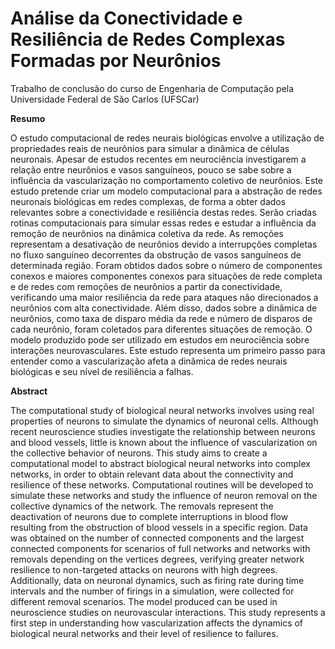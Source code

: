 # Análise da Conectividade e Resiliência de Redes Complexas Formadas por Neurônios

Trabalho de conclusão do curso de Engenharia de Computação pela Universidade Federal de São Carlos (UFSCar)

**Resumo**

O estudo computacional de redes neurais biológicas envolve a utilização de propriedades reais de neurônios para simular a dinâmica de células neuronais. Apesar de estudos recentes em neurociência investigarem a relação entre neurônios e vasos sanguíneos, pouco se sabe sobre a influência da vascularização no comportamento coletivo de neurônios. Este estudo pretende criar um modelo computacional para a abstração de redes neuronais biológicas em redes complexas, de forma a obter dados relevantes sobre a conectividade e resiliência destas redes. Serão criadas rotinas computacionais para simular essas redes e estudar a influência da remoção de neurônios na dinâmica coletiva da rede. As remoções representam a desativação de neurônios devido a interrupções completas no fluxo sanguíneo decorrentes da obstrução de vasos sanguíneos de determinada região. Foram obtidos dados sobre o número de componentes conexos e maiores componentes conexos para situações de rede completa e de redes com remoções de neurônios a partir da conectividade, verificando uma maior resiliência da rede para ataques não direcionados a neurônios com alta conectividade. Além disso, dados sobre a dinâmica de neurônios, como taxa de disparo média da rede e número de disparos de cada neurônio, foram coletados para diferentes situações de remoção. O modelo produzido pode ser utilizado em estudos em neurociência sobre interações neurovasculares. Este estudo representa um primeiro passo para entender como a vascularização afeta a dinâmica de redes neurais biológicas e seu nível de resiliência a falhas.

**Abstract**

The computational study of biological neural networks involves using real properties of neurons to simulate the dynamics of neuronal cells. Although recent neuroscience studies investigate the relationship between neurons and blood vessels, little is known about the influence of vascularization on the collective behavior of neurons. This study aims to create a computational model to abstract biological neural networks into complex networks, in order to obtain relevant data about the connectivity and resilience of these networks. Computational routines will be developed to simulate these networks and study the influence of neuron removal on the collective dynamics of the network. The removals represent the deactivation of neurons due to complete interruptions in blood flow resulting from the obstruction of blood vessels in a specific region. Data was obtained on the number of connected components and the largest connected components for scenarios of full networks and networks with removals depending on the vertices degrees, verifying greater network resilience to non-targeted attacks on neurons with high degrees. Additionally, data on neuronal dynamics, such as firing rate during time intervals and the number of firings in a simulation, were collected for different removal scenarios. The model produced can be used in neuroscience studies on neurovascular interactions. This study represents a first step in understanding how vascularization affects the dynamics of biological neural networks and their level of resilience to failures.
 
